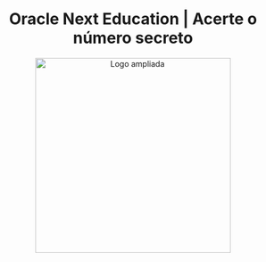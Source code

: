 <h1 align="center">Oracle Next Education | Acerte o número secreto</h1>
<div align="center">
  <img src="https://compliancesolucoes.com.br/wp-content/uploads/2022/11/ONE_logo_rgb.png" alt="Logo ampliada" width="350">
</div>
